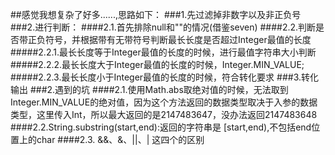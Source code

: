 ##感觉我想复杂了好多......,思路如下：
###1.先过滤掉非数字以及非正负号
###2.进行判断：
####2.1.首先排除null和""的情况(借鉴seven)
####2.2.判断是否带正负符号，并根据带有无带符号判断最长长度是否超过Integer最值的长度
#####2.2.1.最长长度等于Integer最值的长度的时候，进行最值字符串大小判断
#####2.2.2.最长长度大于Integer最值的长度的时候，Integer.MIN_VALUE;
#####2.2.3.最长长度小于Integer最值的长度的时候，符合转化要求
###3.转化输出
###2.遇到的坑
####2.1.使用Math.abs取绝对值的时候，无法取到Integer.MIN_VALUE的绝对值，因为这个方法返回的数据类型取决于入参的数据类型，这里传入Int，所以最大返回的是2147483647，没办法返回2147483648
####2.2.String.substring(start,end):返回的字符串是 [start,end),不包括end位置上的char
####2.3.  &&、&、||、|  这四个的区别
